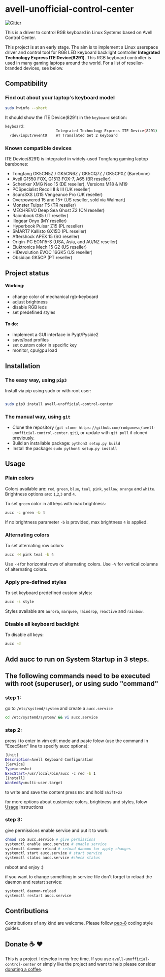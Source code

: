 #  avell-unofficial-control-center

[![Gitter](https://badges.gitter.im/Unofficial-CC/Lobby.svg)](https://gitter.im/Unofficial-CC/Lobby?utm_source=badge&utm_medium=badge&utm_campaign=pr-badge)

This is a driver to control RGB keyboard in Linux Systems based on Avell Control Center.

This project is at an early stage. 
The aim is to implement a Linux userspace driver and control tool for RGB LED keyboard backlight controller **Integrated Technology Express ITE Device(8291)**.
This RGB keyboard controller is used in many gaming laptops around the world.
For a list of reseller-branded devices, see below.



## Compatibility

### Find out about your laptop's keyboard model

```bash
sudo hwinfo --short
```
It should show the ITE Device(8291) in the `keyboard` section:
```bash
keyboard:
                       Integrated Technology Express ITE Device(8291)
  /dev/input/event0    AT Translated Set 2 keyboard
```

### Known compatible devices

ITE Device(8291) is integrated in widely-used Tongfang gaming laptop barebones:

 - Tongfang GK5CN5Z / GK5CN6Z / GK5CQ7Z / GK5CP0Z (Barebone)
 - Avell G1550 FOX, G1513 FOX-7, A65 (BR reseller)
 - Schenker XMG Neo 15 (DE reseller), Versions M18 & M19
 - PCSpecialist Recoil II & III (UK reseller)
 - Scan/3XS LG15 Vengeance Pro (UK reseller)
 - Overpowered 15 and 15+ (US reseller, sold via Walmart)
 - Monster Tulpar T5 (TR reseller)
 - MECHREVO Deep Sea Ghost Z2 (CN reseller)
 - Raionbook GS5 (IT reseller)
 - Illegear Onyx (MY reseller)
 - Hyperbook Pulsar Z15 (PL reseller)
 - SMART7 Kallisto GX15D (PL reseller)
 - Aftershock APEX 15 (SG reseller)
 - Origin-PC EON15-S (USA, Asia, and AU/NZ reseller)
 - Eluktronics Mech 15 G2 (US reseller)
 - HIDevolution EVOC 16GK5 (US reseller)
 - Obsidian GK5CP (PT reseller)


## Project status

#### Working:
 
 - change color of mechanical rgb-keyboard
 - adjust brightness
 - disable RGB leds
 - set predefined styles


#### To do:
 - implement a GUI interface in Pyqt/Pyside2
 - save/load profiles
 - set custom color in specific key
 - monitor, cpu/gpu load



## Installation

### The easy way, using `pip3`

Install via pip using sudo or with root user: 

```bash 

sudo pip3 install avell-unofficial-control-center

```

### The manual way, using `git`

 - Clone the repository (`git clone https://github.com/rodgomesc/avell-unofficial-control-center.git`), or update with `git pull` if cloned previously.
 - Build an installable package: `python3 setup.py build`
 - Install the package: `sudo python3 setup.py install`



## Usage

### Plain colors

Colors available are: `red`, `green`, `blue`, `teal`, `pink`, `yellow`, `orange` and `white`.<br>
Brightness options are: `1`,`2`,`3` and `4`.<br>

To set `green` color in all keys with max brightness:

```bash 
aucc -c green -b 4
```

If no brightness parameter `-b` is provided, max brightness `4` is applied.

### Alternating colors

To set alternating row colors:

```bash
aucc -H pink teal -b 4
```

Use `-H` for horizontal rows of alternating colors.
Use `-V` for vertical columns of alternating colors.

### Apply pre-defined styles

To set keyboard predefined custom styles:

```bash 
aucc -s style
```

Styles available are `aurora`, `marquee`, `raindrop`, `reactive` and `rainbow`.

### Disable all keyboard backlight

To disable all keys:
```bash 
aucc -d
```


## Add aucc to run on System Startup in 3 steps.
## The following commands need to be executed with root (superuser), or using sudo "command"

### step 1:

go to `/etc/systemd/system` and create a `aucc.service`

```bash
cd /etc/systemd/system/ && vi aucc.service
```

### step 2:

press i to enter in vim edit mode and paste folow (use the command in "ExecStart" line to specify aucc options):

```bash
[Unit]
Description=Avell Keyboard Configuration
[Service]
Type=oneshot
ExecStart=/usr/local/bin/aucc -c red -b 1
[Install]
WantedBy=multi-user.target
```

to write and save the content press `ESC` and hold `Shift+zz`

for more options about customize colors, brightness and styles, folow [Usage](https://github.com/rodgomesc/avell-unofficial-control-center#usage) Instructions

### step 3:

give permissions enable service and put it to work:

```bash
chmod 755 aucc.service # give permissions
systemctl enable aucc.service # enable service
systemctl daemon-reload # reload daemon for apply changes
systemctl start aucc.service # start service
systemctl status aucc.service #check status
```

reboot and enjoy :)

if you want to change something in service file don't forget to reload the daemon and restart service:

```bash
systemctl daemon-reload
systemctl restart aucc.service
```



## Contributions

Contributions of any kind are welcome. Please follow [pep-8](https://www.python.org/dev/peps/pep-0008/) coding style guides.

## Donate :coffee: :hearts:

This is a project I develop in my free time.  If you use `avell-unofficial-control-center` or simply like the project and want to help please consider [donating a coffee](https://www.buymeacoffee.com/KCZRP52U7). 


